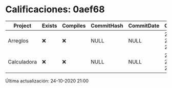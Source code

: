 # Calificaciones: 0aef68
|Project|Exists|Compiles|CommitHash|CommitDate|CheckDate|Comments|
|-|-|-|-|-|-|-|
|Arreglos|❌|❌|NULL|NULL|24-10-2020 21:00:07|No se encontró el archivo en PracticasComputacionI/Arreglos/Arreglos.cpp|
|Calculadora|❌|❌|NULL|NULL|24-10-2020 21:00:03|No se encontró el archivo en PracticasComputacionI/Calculadora/Calculadora.cpp|

Última actualización: 24-10-2020 21:00